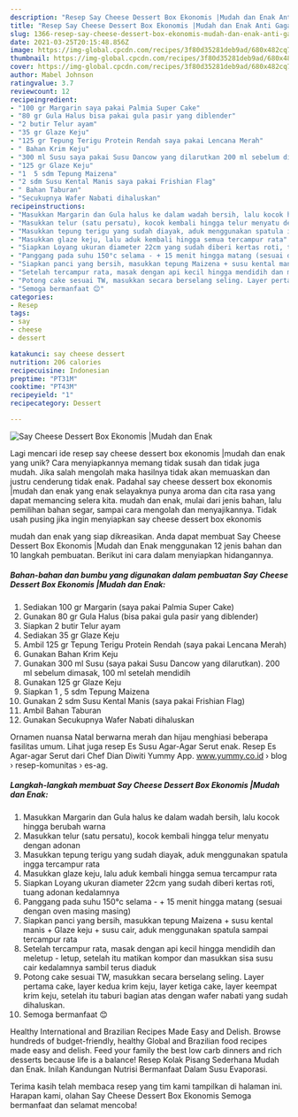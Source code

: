 ```yaml
---
description: "Resep Say Cheese Dessert Box Ekonomis |Mudah dan Enak Anti Gagal"
title: "Resep Say Cheese Dessert Box Ekonomis |Mudah dan Enak Anti Gagal"
slug: 1366-resep-say-cheese-dessert-box-ekonomis-mudah-dan-enak-anti-gagal
date: 2021-03-25T20:15:48.856Z
image: https://img-global.cpcdn.com/recipes/3f80d35281deb9ad/680x482cq70/say-cheese-dessert-box-ekonomis-mudah-dan-enak-foto-resep-utama.jpg
thumbnail: https://img-global.cpcdn.com/recipes/3f80d35281deb9ad/680x482cq70/say-cheese-dessert-box-ekonomis-mudah-dan-enak-foto-resep-utama.jpg
cover: https://img-global.cpcdn.com/recipes/3f80d35281deb9ad/680x482cq70/say-cheese-dessert-box-ekonomis-mudah-dan-enak-foto-resep-utama.jpg
author: Mabel Johnson
ratingvalue: 3.7
reviewcount: 12
recipeingredient:
- "100 gr Margarin saya pakai Palmia Super Cake"
- "80 gr Gula Halus bisa pakai gula pasir yang diblender"
- "2 butir Telur ayam"
- "35 gr Glaze Keju"
- "125 gr Tepung Terigu Protein Rendah saya pakai Lencana Merah"
- " Bahan Krim Keju"
- "300 ml Susu saya pakai Susu Dancow yang dilarutkan 200 ml sebelum dimasak 100 ml setelah mendidih"
- "125 gr Glaze Keju"
- "1  5 sdm Tepung Maizena"
- "2 sdm Susu Kental Manis saya pakai Frishian Flag"
- " Bahan Taburan"
- "Secukupnya Wafer Nabati dihaluskan"
recipeinstructions:
- "Masukkan Margarin dan Gula halus ke dalam wadah bersih, lalu kocok hingga berubah warna"
- "Masukkan telur (satu persatu), kocok kembali hingga telur menyatu dengan adonan"
- "Masukkan tepung terigu yang sudah diayak, aduk menggunakan spatula ingga tercampur rata"
- "Masukkan glaze keju, lalu aduk kembali hingga semua tercampur rata"
- "Siapkan Loyang ukuran diameter 22cm yang sudah diberi kertas roti, tuang adonan kedalamnya"
- "Panggang pada suhu 150°c selama - + 15 menit hingga matang (sesuai dengan oven masing masing)"
- "Siapkan panci yang bersih, masukkan tepung Maizena + susu kental manis + Glaze keju + susu cair, aduk menggunakan spatula sampai tercampur rata"
- "Setelah tercampur rata, masak dengan api kecil hingga mendidih dan meletup - letup, setelah itu matikan kompor dan masukkan sisa susu cair kedalamnya sambil terus diaduk"
- "Potong cake sesuai TW, masukkan secara berselang seling. Layer pertama cake, layer kedua krim keju, layer ketiga cake, layer keempat krim keju, setelah itu taburi bagian atas dengan wafer nabati yang sudah dihaluskan."
- "Semoga bermanfaat 😊"
categories:
- Resep
tags:
- say
- cheese
- dessert

katakunci: say cheese dessert 
nutrition: 206 calories
recipecuisine: Indonesian
preptime: "PT31M"
cooktime: "PT43M"
recipeyield: "1"
recipecategory: Dessert

---
```



![Say Cheese Dessert Box Ekonomis |Mudah dan Enak](https://img-global.cpcdn.com/recipes/3f80d35281deb9ad/680x482cq70/say-cheese-dessert-box-ekonomis-mudah-dan-enak-foto-resep-utama.jpg)

Lagi mencari ide resep say cheese dessert box ekonomis |mudah dan enak yang unik? Cara menyiapkannya memang tidak susah dan tidak juga mudah. Jika salah mengolah maka hasilnya tidak akan memuaskan dan justru cenderung tidak enak. Padahal say cheese dessert box ekonomis |mudah dan enak yang enak selayaknya punya aroma dan cita rasa yang dapat memancing selera kita.
mudah dan enak, mulai dari jenis bahan, lalu pemilihan bahan segar, sampai cara mengolah dan menyajikannya. Tidak usah pusing jika ingin menyiapkan say cheese dessert box ekonomis 

mudah dan enak yang siap dikreasikan. Anda dapat membuat Say Cheese Dessert Box Ekonomis |Mudah dan Enak menggunakan 12 jenis bahan dan 10 langkah pembuatan. Berikut ini cara dalam menyiapkan hidangannya.

<!--inarticleads1-->

##### Bahan-bahan dan bumbu yang digunakan dalam pembuatan Say Cheese Dessert Box Ekonomis |Mudah dan Enak:

1. Sediakan 100 gr Margarin (saya pakai Palmia Super Cake)
1. Gunakan 80 gr Gula Halus (bisa pakai gula pasir yang diblender)
1. Siapkan 2 butir Telur ayam
1. Sediakan 35 gr Glaze Keju
1. Ambil 125 gr Tepung Terigu Protein Rendah (saya pakai Lencana Merah)
1. Gunakan  Bahan Krim Keju
1. Gunakan 300 ml Susu (saya pakai Susu Dancow yang dilarutkan). 200 ml sebelum dimasak, 100 ml setelah mendidih
1. Gunakan 125 gr Glaze Keju
1. Siapkan 1 , 5 sdm Tepung Maizena
1. Gunakan 2 sdm Susu Kental Manis (saya pakai Frishian Flag)
1. Ambil  Bahan Taburan
1. Gunakan Secukupnya Wafer Nabati dihaluskan


Ornamen nuansa Natal berwarna merah dan hijau menghiasi beberapa fasilitas umum. Lihat juga resep Es Susu Agar-Agar Serut enak. Resep Es Agar-agar Serut dari Chef Dian Diwiti Yummy App. www.yummy.co.id › blog › resep-komunitas › es-ag. 

<!--inarticleads2-->

##### Langkah-langkah membuat Say Cheese Dessert Box Ekonomis |Mudah dan Enak:

1. Masukkan Margarin dan Gula halus ke dalam wadah bersih, lalu kocok hingga berubah warna
1. Masukkan telur (satu persatu), kocok kembali hingga telur menyatu dengan adonan
1. Masukkan tepung terigu yang sudah diayak, aduk menggunakan spatula ingga tercampur rata
1. Masukkan glaze keju, lalu aduk kembali hingga semua tercampur rata
1. Siapkan Loyang ukuran diameter 22cm yang sudah diberi kertas roti, tuang adonan kedalamnya
1. Panggang pada suhu 150°c selama - + 15 menit hingga matang (sesuai dengan oven masing masing)
1. Siapkan panci yang bersih, masukkan tepung Maizena + susu kental manis + Glaze keju + susu cair, aduk menggunakan spatula sampai tercampur rata
1. Setelah tercampur rata, masak dengan api kecil hingga mendidih dan meletup - letup, setelah itu matikan kompor dan masukkan sisa susu cair kedalamnya sambil terus diaduk
1. Potong cake sesuai TW, masukkan secara berselang seling. Layer pertama cake, layer kedua krim keju, layer ketiga cake, layer keempat krim keju, setelah itu taburi bagian atas dengan wafer nabati yang sudah dihaluskan.
1. Semoga bermanfaat 😊


Healthy International and Brazilian Recipes Made Easy and Delish. Browse hundreds of budget-friendly, healthy Global and Brazilian food recipes made easy and delish. Feed your family the best low carb dinners and rich desserts because life is a balance! Resep Kolak Pisang Sederhana Mudah dan Enak. Inilah Kandungan Nutrisi Bermanfaat Dalam Susu Evaporasi. 

Terima kasih telah membaca resep yang tim kami tampilkan di halaman ini. Harapan kami, olahan Say Cheese Dessert Box Ekonomis  Semoga bermanfaat dan selamat mencoba!

